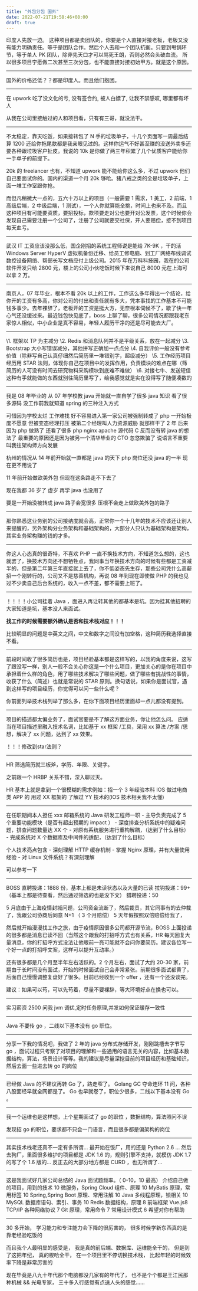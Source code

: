 ```yaml
---
title: "外包分包 国外"
date: 2022-07-21T19:58:46+08:00
draft: true
---
```


 印度人先放一边。  这种项目都是卖团队的，你要是个人直接对接老板，老板又没有能力明确责任。等于是团队合作。然后个人去和一个团队抗衡。只要到甩锅环节，等于单人 PK 团队，除非先天口才可以骂死王朗，否则必然会头破血流。  所以很多项目宁愿做二次甚至三次分包，也不能直接对接初始甲方。就是这个原因。

----

国外的价格还低？？都是印度人。而且他们抱团。

----

在 upwork 吃了没文化的亏, 没有签合约, 被人白嫖了, 让我不禁感叹, 哪里都有坏人

从我在公司里接触过的人和项目看，只有有三哥，就没法干。

-----

不太稳定，靠天吃饭，如果接转包了 N 手的垃圾单子，十几个页面写一周最后结算 1200 还给你拖尾款都是我亲眼见过的。这样你运气不好甚至赚的没送外卖多还要各种跟垃圾客户扯皮。我说的 10k 是你做了两三年积累了几个优质客户能给你一手单子的前提下。

20k 的 freelancer 也有，不知道 upwork 能不能给你这么多，不过 upwork 他们自己要面试你的。国内的渠道一个月 20k 够呛。猪八戒之类的全是垃圾单子，上面一堆工作室跟你抢。

而但凡稍微大一点的，五六十万以上的项目（一般需要 1 需求，1 美工，2 前端，1 高级后端，2 中级后端，1 测试），一个人你就算能全挑，时间上也来不及。而且这种项目有可能要资质，要招投标，款项要走对公也要开对公发票，这个时候你会发现自己需要注册一个公司了，注册了公司就要交社保，开人要赔偿，接不到项目每天血亏。

---

武汉 IT 工资应该没那么低，国企刚招的系统工程师说是能给 7K-9K ，干的活 Windows Server HyperV 虚拟机备份迁移、给员工修电脑、到工厂网络布线调试数控设备网络、帮部长写文档应付上级公司。2015 年在万科科技园，我在的公司软件开发只给 2800 元，楼上的公司小伙吃饭时候下来说自己 8000 元在上海可以拿 2 万。

---

南京人，07 年毕业，根本不看 20k 以上的工作，工作这么多年得出一个结论，给你开的工资有多高，你对公司的付出和责任就有多大，凭本事找的工作基本不可能钱多事少。去年裸辞了，老板开的工资是挺大方，无奈根本伺候不了，歇了快一年心气还没缓过来。最近钱包快见底了，boss 上聊了聊，很多公司情况都跟我老东家惊人相似，中小企业是真不容易，年轻人履历干净的还是尽可能去大厂。

----

\1. 框架以 TP 为主减分
\2. Redis 和消息队列并不是平级关系，放在一起减分
\3. Bootstrap 大小写错误减分，其他拼写正确加一点点分
\4. 自我评价一般没有参考价值（除非写自己认真仔细然后简历里一堆错别字，超级减分）
\5. 工作经历项目经历用 STAR 法则，体现你自己在项目中的发挥作用，负责模块的难点在哪（筛简历的人可没有时间去研究物料采购模块到底难不难做）
\6. 对接七牛、发送短信这种有手就能做的东西就别往简历里写了，给我感觉就是实在没得写了随便凑数的

----

我是 08 年毕业的 从 07 年学校教 java 开始就一直自学了很多 java 知识 看了很多源码 没工作前我就知道 spring 的三种注入方式

可惜因为学校太烂 工作难找 好不容易进入第一家公司被强制转成了 php 一开始极度不愿意 但被变态经理打压 被第二个经理叫人力资源威胁 就那样干了 2 年 后来因为 php 做熟了 还看了很多 php nginx apache 源代码 C 反而没有转 java 的想法了 最重要的原因还是因为被另一个清华毕业的 CTO 忽悠欺骗了 说语言不重要 叫我往架构师方向发展

杭州的情况从 14 年前开始就一直都是 java 的天下 php 岗位还没 java 的一半 现在更不用说了

11 年前开始做欧美外包 但现在这条路走不下去了

现在我都 36 岁了 虚岁 再学 java 也没用了

要是一开始没被转成 java 路子会宽很多 压根不会走上做欧美外包的路子



-----

那你熟悉这业务别的公司接纳度就会高，正常你一个十几年的技术不应该还让别人来提醒的，另外架构分业务架构和基础架构的，大部分人只认为基础架构是架构，其实业务架构赚的钱的才多。

----

你这人心态真的很奇特，不喜欢 PHP 一直不换技术方向，不知道怎么想的，这也就罢了，换技术方向还不想牺牲点，我同事当年换技术方向的时候有些都是工资减半的，但是第二年第三年直接就上去了，你不低姿态先生存，那些公司凭什么高薪招一个刚转行的，公司又不是慈善机构，再说 08 年到现在即使做 PHP 的我也见过不少卖自己后台系统的，收入一点不差，都不需要上班了。

---

！！！！小公司挂着 Java ，面进入再让转其他的都基本是坑。因为挂其他招聘的大家知道是坑，基本没人来面试。

**找工作的时候需要额外确认是否和技术栈对应！！！**

比较明显的问题是中英文之间，中文和数字之间没有加空格，这种简历我选择直接不看。

----

前段时间收了很多简历也是，项目经验基本都是这样写的，以我的角度来说，这写了跟没写一样，别人一般不会关心你这是一个什么项目，更加关心的是你在项目中承担着什么样的角色，用了哪些技术解决了哪些问题，做了哪些有挑战性的事情，收获了什么（简述）也就是常说的 STAR 原则。换句话说，如果你是面试官，遇到这样写的项目经历，你觉得可以问一些什么呢？

你前面列举技术栈列举了那么多，在你下面项目经历里面却一点儿都没有提到。

-----

项目的描述都太偏业务了，面试官要是不了解这方面业务，你让他怎么问。
应适当在项目描述里融入技术名词，比如基于 xx 框架 /工具，采用 xx 算法 /方案 /思想，解决了 xx 问题，达到了 xx 效果。

！！！修改到star法则？

---

HR 筛选简历就三板斧，学历、年限、关键字。

之前跟一个 HRBP 关系不错，深入聊过天。

HR 基本上就是拿到一个很模糊的需求例如：招一个 3 年经验本科 IOS 做过电商类 APP 的 用过 XX 框架的 了解过 YY 技术的(IOS 技术相关我不太懂)

----

在任职期间本人担任 xxx 邮箱系统的 Java 研发工程师一职
\- 主导负责完成了 5 个重要功能模块（是否有超出预期的 impact ）
\- 深度排查分析系统中的疑难问题，排查问题数量达 XX 个
\- 对原有系统服务进行重构解耦，（达到了什么目标）
\- 完成系统对 X 个数据库及中间件的适配，（达到了什么目标）

个人技术亮点包含
\- 深刻理解 HTTP 缓存机制
\- 掌握 Nginx 原理，并有大量使用经验
\- 对 Linux 文件系统？有深刻理解

可以参考一下

-----

BOSS 直聘投递：1888 份，基本上都是未读状态以及大量的已读
拉钩投递：99+（基本上都是待查看，然后通过筛选的也是没下文）
猎聘投递：50

5 月底由于上海疫情封城问题，公司资金流断了，然后裁员，其它同事有的去仲裁了，我跟公司协商后同意 N+1 （ 3 个月赔偿） 5 天年假按照双倍赔偿给我了，

然后就开始漫漫找工作之旅，由于疫情原因很多公司都开源节流，BOSS 上面投递的很多都是消息已读不回（当然这个跟我的打招呼方式也有关系，HR 每天回复大量消息，你的打招呼方式没法让他眼前一亮可能就不会问你要简历。建议各位写一个好一点的打招呼文案，这样可以提升互动率。）

还有很多都是几个月至半年左右活跃的。2 个月左右，面试了大约 20-30 家，前期由于长时间没有面试，开始的时候面试自己会非常紧张。前期很多面试都黄了，后面自己慢慢调整复盘好了很多。目前已经收到一个 offer ，还有一个还没谈完。

建议：如果可以苟，可以先苟着，尽量不要裸辞，等大环境好点在换也可以。

-----

实习薪资 2500 问我 jvm 调优,定时任务原理,并发如何保证缓存一致性

----

Java 不要传 go ，二线以下基本没有 go 职位。

-----

分享一下我的情况吧，我做了 2 年的 java 分布式存储开发，刚刚跳槽去字节写 go ，面试过程只考察了对项目的理解和一些通用的语言无关的内容，比如基本数据结构，算法，场景设计等等。我的建议是尽量深挖目前的项目经历和基础知识，然后去面一些进去转 go 的岗位

----

已经做 Java 的不建议再转 Go 了，路走窄了。
Golang GC 夺命连环 11 问，各种八股面经早就全网都是了。
Go 也早就卷了，职位少很多，二线以下基本没有 Go 。

---

我一个运维也是这样想，上个星期面试了 go 的职位 ，数据结构，算法照问不误

发现招 go 的职位，要求都不只会一门语言，而且很多都是偏架构的岗位

----------

其实技术栈老还真不一定有多所谓...
最开始在饭厂，用的还是 Python 2.6 ...
然后去狗厂，里面很多维护的项目都是 JDK 1.6 的，规则引擎不支持，就模仿 JDK 1.7 的写了个 1.6 版的...
反正去的大部分地方都是 CURD ，也无所谓了...

-------

这是我面试好几家公司总结的 Java 面试题频率。（ 0-10，10 最高）
介绍自己做的项目，用到的技术 10
微服务，Spring Cloud 组件、原理 10
MyBatis 原理，常用标签 10
Spring,Spring Boot 原理、常用注解 10
Java 多线程原理，锁相关 10
MySQL 数据库语句、索引、事务 10
Redis 数据结构，原理 8
前端框架 Vue.js8
TCP/IP 各种网络协议 7
Git 原理，常用命令 7
常用设计模式 6
希望对你有帮助

-----

30 多开始， 学习能力和专注能力会下降的很厉害的， 很多时候学新东西真的是靠老经验吃饭的

而且我个人最明显的感受是， 我是真的前后端、数据库、运维能全干的， 但是到了这把年纪， 真的梭哈全干， 在一个项目里不停切换技术栈， 比起年轻的时候效率下降是非常厉害的

现在毕竟是八九十年代那个电脑都没几家有的年代了， 也不是个个都是王江民那种机械 && 光电专家， 三十多入行感觉有点送人头的感觉......


